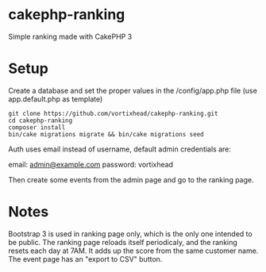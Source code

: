 # cakephp-ranking

Simple ranking made with CakePHP 3

# Setup

Create a database and set the proper values in the /config/app.php file (use app.default.php as template)

```
git clone https://github.com/vortixhead/cakephp-ranking.git
cd cakephp-ranking
composer install
bin/cake migrations migrate && bin/cake migrations seed
```

Auth uses email instead of username, default admin credentials are:

email: admin@example.com
password: vortixhead

Then create some events from the admin page and go to the ranking page.

# Notes

Bootstrap 3 is used in ranking page only, which is the only one intended to be public.
The ranking page reloads itself periodicaly, and the ranking resets each day at 7AM.
It adds up the score from the same customer name.
The event page has an "export to CSV" button.
